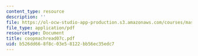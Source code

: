 ```yaml
---
content_type: resource
description: ''
file: https://ol-ocw-studio-app-production.s3.amazonaws.com/courses/mas-965-special-topics-in-media-technology-cooperative-machines-fall-2003/b526dd668f8c03e58122bb56ec35edc7_coopmachread07c.pdf
file_type: application/pdf
resourcetype: Document
title: coopmachread07c.pdf
uid: b526dd66-8f8c-03e5-8122-bb56ec35edc7
---
```

